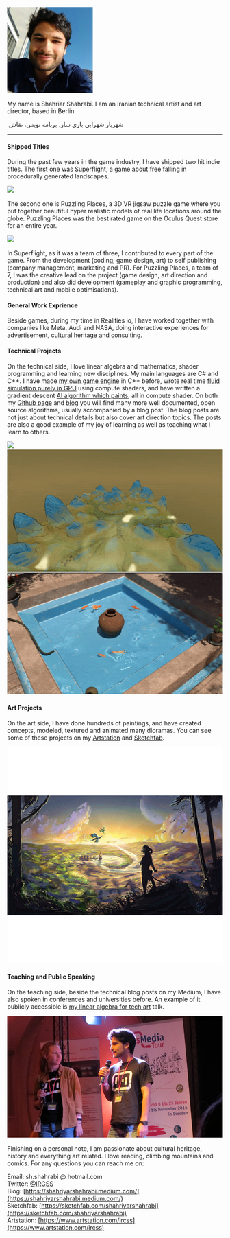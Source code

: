 
<div>
<img src="https://github.com/IRCSS/IRCSS.github.io/blob/main/assets/self-picture.jpg?raw=true" width="200" height="200"/>
<p>My name is Shahriar Shahrabi. I am an Iranian technical artist and art director, based in Berlin. </p>
<p> .شهریار شهرابی بازی ساز، برنامه نویس، نقاش </p>
</div>
<hr>


#### Shipped Titles
During the past few years in the game industry, I have shipped two hit indie titles. The first one was Superflight, a game about free falling in procedurally generated landscapes. 
<div> <img src="https://github.com/IRCSS/IRCSS.github.io/blob/main/assets/Superflight.gif?raw=true"/> </div>


The second one is Puzzling Places, a 3D VR jigsaw puzzle game where you put together beautiful hyper realistic models of real life locations around the globe. Puzzling Places was the best rated game on the Oculus Quest store for an entire year. 
<div> <img src="https://github.com/IRCSS/IRCSS.github.io/blob/main/assets/PuzzlingPlaces.gif?raw=true"/> </div>

In Superflight, as it was a team of three, I contributed to every part of the game. From the development (coding, game design, art) to self publishing (company management, marketing and PR). For Puzzling Places, a team of 7, I was the creative lead on the project (game design, art direction and production) and also did development (gameplay and graphic programming, technical art and mobile optimisations). 

#### General Work Exprience
Beside games, during my time in Realities io, I have worked together with companies like Meta, Audi and NASA, doing interactive experiences for advertisement, cultural heritage and consulting.

#### Technical Projects
On the technical side, I love linear algebra and mathematics, shader programming and learning new disciplines. My main languages are C# and C++. I have made [my own game engine](https://github.com/IRCSS/ToyRenderer) in C++ before, wrote real time [fluid simulation purely in GPU](https://shahriyarshahrabi.medium.com/gentle-introduction-to-fluid-simulation-for-programmers-and-technical-artists-7c0045c40bac) using compute shaders, and have written a gradient descent [AI algorithm which paints](https://shahriyarshahrabi.medium.com/procedural-paintings-with-genetic-evolution-algorithm-6838a6e64703), all in compute shader. On both my [Github page](https://github.com/IRCSS) and [blog](https://medium.com/@shahriyarshahrabi) you will find many more well documented, open source algorithms, usually accompanied by a blog post. The blog posts are not just about technical details but also cover art direction topics. The posts are also a good example of my joy of learning as well as teaching what I learn to others. 
<div> <img src="https://github.com/IRCSS/Procedural-painting/blob/master/gifs/BlackAndWhiteProtrait.gif?raw=true"/> 
<img src="https://github.com/IRCSS/Compute-Shaders-Fluid-Dynamic-/blob/main/documentation/VastLandDemoAnimation.gif?raw=true"/>
  <img src="https://github.com/IRCSS/Compute-Shaders-Fluid-Dynamic-/blob/main/documentation/FluidSimulationGif.gif?raw=true"/>
</div>

#### Art Projects
On the art side, I have done hundreds of paintings, and have created concepts, modeled, textured and animated many dioramas. You can see some of these projects on my [Artstation](https://ircss.artstation.com/) and [Sketchfab](https://sketchfab.com/shahriyarshahrabi).

<div> <img src="https://github.com/IRCSS/IRCSS.github.io/blob/main/assets/Paintings.gif?raw=true"/> </div>

#### Teaching and Public Speaking
On the teaching side, beside the technical blog posts on my Medium, I have also spoken in conferences and universities before. An example of it publicly accessible is [my linear algebra for tech art](https://youtu.be/tBWlzLsfsu8) talk.   

<div> <img src="https://github.com/IRCSS/IRCSS.github.io/blob/main/assets/covers.jpg?raw=true"/> </div>

Finishing on a personal note, I am passionate about cultural heritage, history and everything art related. I love reading, climbing mountains and comics. For any questions you can reach me on: 


Email:       sh.shahrabi @ hotmail.com <br/>
Twitter:     [@IRCSS](https://twitter.com/IRCSS) <br/>
Blog:        [https://shahriyarshahrabi.medium.com/](https://shahriyarshahrabi.medium.com/) <br/>
Sketchfab:   [https://sketchfab.com/shahriyarshahrabi](https://sketchfab.com/shahriyarshahrabi) <br/>
Artstation:  [https://www.artstation.com/ircss](https://www.artstation.com/ircss)  <br/>

